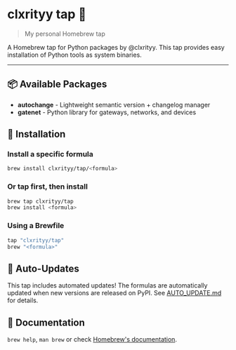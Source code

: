 # clxrityy tap 🍺

> My personal Homebrew tap

A Homebrew tap for Python packages by @clxrityy. This tap provides easy installation of Python tools as system binaries.

---

## 📦 Available Packages

- **autochange** - Lightweight semantic version + changelog manager
- **gatenet** - Python library for gateways, networks, and devices

## 🚀 Installation

### Install a specific formula

```bash
brew install clxrityy/tap/<formula>
```

### Or tap first, then install

```bash
brew tap clxrityy/tap
brew install <formula>
```

### Using a Brewfile

```ruby
tap "clxrityy/tap"
brew "<formula>"
```

## 🤖 Auto-Updates

This tap includes automated updates! The formulas are automatically updated when new versions are released on PyPI. See [AUTO_UPDATE.md](AUTO_UPDATE.md) for details.

## 📖 Documentation

`brew help`, `man brew` or check [Homebrew's documentation](https://docs.brew.sh).
